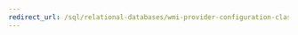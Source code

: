 ```yaml
---
redirect_url: /sql/relational-databases/wmi-provider-configuration-classes/cinstance-class-instancename-property?toc=%2fsql%2frelational-databases%2fwmi-provider-configuration-classes%2ftoc.json
---
```

